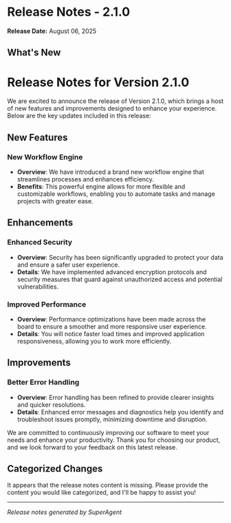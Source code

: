 # Release Notes - 2.1.0

**Release Date:** August 06, 2025

## What's New

# Release Notes for Version 2.1.0

We are excited to announce the release of Version 2.1.0, which brings a host of new features and improvements designed to enhance your experience. Below are the key updates included in this release:

## New Features

### New Workflow Engine
- **Overview**: We have introduced a brand new workflow engine that streamlines processes and enhances efficiency.
- **Benefits**: This powerful engine allows for more flexible and customizable workflows, enabling you to automate tasks and manage projects with greater ease.

## Enhancements

### Enhanced Security
- **Overview**: Security has been significantly upgraded to protect your data and ensure a safer user experience.
- **Details**: We have implemented advanced encryption protocols and security measures that guard against unauthorized access and potential vulnerabilities.

### Improved Performance
- **Overview**: Performance optimizations have been made across the board to ensure a smoother and more responsive user experience.
- **Details**: You will notice faster load times and improved application responsiveness, allowing you to work more efficiently.

## Improvements

### Better Error Handling
- **Overview**: Error handling has been refined to provide clearer insights and quicker resolutions.
- **Details**: Enhanced error messages and diagnostics help you identify and troubleshoot issues promptly, minimizing downtime and disruption.

We are committed to continuously improving our software to meet your needs and enhance your productivity. Thank you for choosing our product, and we look forward to your feedback on this latest release.

## Categorized Changes

It appears that the release notes content is missing. Please provide the content you would like categorized, and I'll be happy to assist you!

---
*Release notes generated by SuperAgent*
